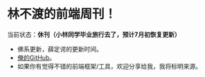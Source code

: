 # 林不渡的前端周刊！

当前状态：**休刊（小林同学毕业旅行去了，预计7月初恢复更新）**

- 佛系更新，薛定谔的更新时间。
- [俺的GitHub](https://github.com/linbudu599)。
- 如果你有觉得不错的前端框架/工具，欢迎分享给我，我将标明来源。

